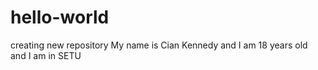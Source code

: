 # hello-world
creating new repository
My name is Cian Kennedy and I am 18 years old and I am in SETU
